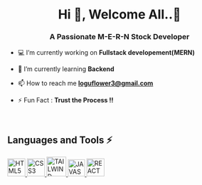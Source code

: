 <h1 align="center">Hi 👋, Welcome All..💝</h1>
<h3 align="center">A Passionate M-E-R-N Stock Developer</h3>


- 💻 I’m currently working on **Fullstack developement(MERN)**

- 🌱 I’m currently learning **Backend**

- 📫 How to reach me **loguflower3@gmail.com**

- ⚡ Fun Fact : **Trust the Process !!**
<br>

<h2>Languages and Tools ⚡</h2>

<a href="https://www.w3schools.com/css/" target="_blank" rel="noreferrer"> 
  <img width="40" height="40" alt="HTML5" src="https://cdn.jsdelivr.net/gh/devicons/devicon@latest/icons/html5/html5-original.svg" /> 
</a> 

<a href="https://www.w3schools.com/css/" target="_blank" rel="noreferrer"> 
  <img width="40" height="40" alt="CSS3" src="https://cdn.jsdelivr.net/gh/devicons/devicon@latest/icons/css3/css3-original.svg" /> 
</a>

<a href="https://www.w3schools.com/css/" target="_blank" rel="noreferrer"> 
  <img width="44" height="44" alt="TAILWIND CSS" src="https://cdn.jsdelivr.net/gh/devicons/devicon@latest/icons/tailwindcss/tailwindcss-original.svg" /> 
</a>

<a href="https://www.w3schools.com/css/" target="_blank" rel="noreferrer"> 
  <img width="38" height="38" alt="JAVASCRIPT" src="https://cdn.jsdelivr.net/gh/devicons/devicon@latest/icons/javascript/javascript-plain.svg" /> 
</a>

<a href="https://www.w3schools.com/css/" target="_blank" rel="noreferrer"> 
  <img width="40" height="40" alt="REACT JS" src="https://cdn.jsdelivr.net/gh/devicons/devicon@latest/icons/react/react-original.svg" /> 
</a>
